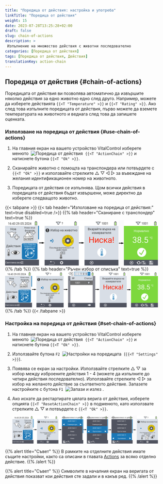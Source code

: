 ```yaml
---
title: "Поредица от действия: настройка и употреба"
linkTitle: "Поредица от действия"
weight: 15
date: 2023-07-28T13:25:28+02:00
draft: false
slug: chain-of-actions
description: >
 Изпълнение на множество действия с животни последователно
categories: [Поредица от действия]
tags: [Поредица от действия, Действия]
translationKey: action-chain
---
```

## Поредица от действия {#chain-of-actions}

Поредицата от действия ви позволява автоматично да извършите няколко действия за едно животно едно след друго. Например, можете да изберете действията `{{<T "Temperature" >}}` и `{{<T "Rating" >}}`. Ако след това изпълните поредицата от действия, първо можете да вземете температурата на животното и веднага след това да запишете оценката.

### Използване на поредица от действия {#use-chain-of-actions}

1. На главния екран на вашето устройство VitalControl изберете менюто &nbsp;<img src="/icons/actions/action-chain.svg" width="35" align="bottom" alt="Поредица от действия" />&nbsp; `{{<T "ActionChain" >}}` и натиснете бутона `{{<T "Ok" >}}`.

2. Сканирайте животно с помощта на транспондера или потвърдете с `{{<T "Ok" >}}` и използвайте стрелките △ ▽ ◁ ▷ за въвеждане на желания идентификационен номер на животното.

3. Поредицата от действия се изпълнява. Щом всички действия в поредицата от действия бъдат извършени, може директно да изберете следващото животно.

{{< tabpane >}}
{{< tab header="Използване на поредица от действия:" text=true disabled=true />}}
{{% tab header="Сканиране с транспондер" text=true %}}
![VitalControl: Меню поредица от действия](images/chainofactions-scan.png "Поредица от действия")
{{% /tab %}}
{{% tab header="Ръчен избор от списъка" text=true %}}
![VitalControl: Меню поредица от действия](images/chainofactions.png "Поредица от действия")
{{% /tab %}}
{{< /tabpane >}}

### Настройка на поредица от действия {#set-chain-of-actions}

1. На главния екран на вашето устройство VitalControl изберете менюто &nbsp;<img src="/icons/actions/action-chain.svg" width="35" align="bottom" alt="Поредица от действия" />&nbsp; `{{<T "ActionChain" >}}` и натиснете бутона `{{<T "Ok" >}}`.

2. Използвайте бутона `F2` &nbsp;<img src="/icons/gear.svg" width="25" align="bottom" alt="Настройки на поредицата" />&nbsp; (`{{<T "Settings" >}}`).

3. Появява се екран за настройки. Използвайте стрелките △ ▽ за избор между изброените действия 1 - 4 (можете да изпълните до четири действия последователно). Използвайте стрелките ◁ ▷ за избор на желаното действие за съответното действие. Запазете настройките с бутона `F1` &nbsp;<img src="/icons/footer/save_exit.svg" width="65" align="bottom" alt="Запази и излез" />&nbsp;.

4. Ако искате да рестартирате цялата верига от действия, изберете опцията `{{<T "ResetActionChain" >}}` в подменюто, като използвате стрелките △ ▽ и потвърдете с `{{<T "Ok" >}}`.

    ![VitalControl: Menu chain of actions](images/setchainofactions.png "Set chain of actions")

{{% alert title="Съвет" %}}
В рамките на отделните действия имате същите настройки, както са описани в главата [Actions](../actions) за всяко отделно действие.
{{% /alert %}}

{{% alert title="Съвет" %}}
Символите в началния екран на веригата от действия показват кои действия сте задали и в какъв ред.
{{% /alert %}}
